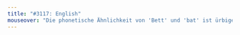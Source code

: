 ```yaml
---
title: "#3117: English"
mouseover: "Die phonetische Ähnlichkeit von 'Bett' und 'bat' ist ürbigens kein Zufall."
---
```


